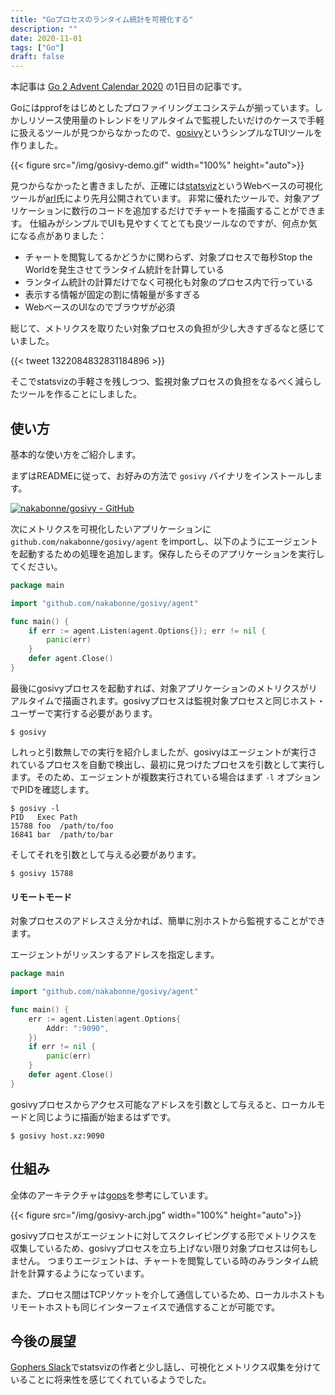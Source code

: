 ```yaml
---
title: "Goプロセスのランタイム統計を可視化する"
description: ""
date: 2020-11-01
tags: ["Go"]
draft: false
---
```


本記事は [Go 2 Advent Calendar 2020](https://qiita.com/advent-calendar/2020/go2) の1日目の記事です。

Goにはpprofをはじめとしたプロファイリングエコシステムが揃っています。しかしリソース使用量のトレンドをリアルタイムで監視したいだけのケースで手軽に扱えるツールが見つからなかったので、[gosivy](https://github.com/nakabonne/gosivy)というシンプルなTUIツールを作りました。

{{< figure src="/img/gosivy-demo.gif" width="100%" height="auto">}}

見つからなかったと書きましたが、正確には[statsviz](https://github.com/arl/statsviz)というWebベースの可視化ツールが[arl](https://github.com/arl)氏により先月公開されています。
非常に優れたツールで、対象アプリケーションに数行のコードを追加するだけでチャートを描画することができます。
仕組みがシンプルでUIも見やすくてとても良ツールなのですが、何点か気になる点がありました：

- チャートを閲覧してるかどうかに関わらず、対象プロセスで毎秒Stop the Worldを発生させてランタイム統計を計算している
- ランタイム統計の計算だけでなく可視化も対象のプロセス内で行っている
- 表示する情報が固定の割に情報量が多すぎる
- WebベースのUIなのでブラウザが必須

総じて、メトリクスを取りたい対象プロセスの負担が少し大きすぎるなと感じていました。

{{< tweet 1322084832831184896 >}}

そこでstatsvizの手軽さを残しつつ、監視対象プロセスの負担をなるべく減らしたツールを作ることにしました。

## 使い方
基本的な使い方をご紹介します。

まずはREADMEに従って、お好みの方法で `gosivy` バイナリをインストールします。

[![nakabonne/gosivy - GitHub](https://gh-card.dev/repos/nakabonne/gosivy.svg?fullname=)](https://github.com/nakabonne/gosivy)


次にメトリクスを可視化したいアプリケーションに `github.com/nakabonne/gosivy/agent` をimportし、以下のようにエージェントを起動するための処理を追加します。保存したらそのアプリケーションを実行してください。

```go
package main

import "github.com/nakabonne/gosivy/agent"

func main() {
	if err := agent.Listen(agent.Options{}); err != nil {
		panic(err)
	}
	defer agent.Close()
}
```

最後にgosivyプロセスを起動すれば、対象アプリケーションのメトリクスがリアルタイムで描画されます。gosivyプロセスは監視対象プロセスと同じホスト・ユーザーで実行する必要があります。

```
$ gosivy
```

しれっと引数無しでの実行を紹介しましたが、gosivyはエージェントが実行されているプロセスを自動で検出し、最初に見つけたプロセスを引数として実行します。そのため、エージェントが複数実行されている場合はまず `-l` オプションでPIDを確認します。

```console
$ gosivy -l
PID   Exec Path
15788 foo  /path/to/foo
16841 bar  /path/to/bar
```

そしてそれを引数として与える必要があります。
```
$ gosivy 15788
```

#### リモートモード
対象プロセスのアドレスさえ分かれば、簡単に別ホストから監視することができます。

エージェントがリッスンするアドレスを指定します。

```go
package main

import "github.com/nakabonne/gosivy/agent"

func main() {
	err := agent.Listen(agent.Options{
		Addr: ":9090",
	})
	if err != nil {
		panic(err)
	}
	defer agent.Close()
}
```

gosivyプロセスからアクセス可能なアドレスを引数として与えると、ローカルモードと同じように描画が始まるはずです。

```
$ gosivy host.xz:9090
```

## 仕組み

全体のアーキテクチャは[gops](https://github.com/google/gops)を参考にしています。

{{< figure src="/img/gosivy-arch.jpg" width="100%" height="auto">}}

gosivyプロセスがエージェントに対してスクレイピングする形でメトリクスを収集しているため、gosivyプロセスを立ち上げない限り対象プロセスは何もしません。
つまりエージェントは、チャートを閲覧している時のみランタイム統計を計算するようになっています。

また、プロセス間はTCPソケットを介して通信しているため、ローカルホストもリモートホストも同じインターフェイスで通信することが可能です。


## 今後の展望
[Gophers Slack](https://gophers.slack.com/)でstatsvizの作者と少し話し、可視化とメトリクス収集を分けていることに将来性を感じてくれているようでした。
